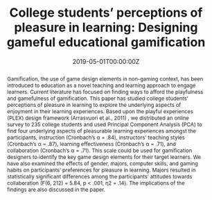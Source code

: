 ---
abstract: Gamification, the use of game design elements in non-gaming context, has been introduced to education as a novel teaching and learning approach to engage learners. Current literature has focused on finding ways to afford the playfulness and gamefulness of gamification. This paper has studied college students’ perceptions of pleasure in learning to explore the underlying aspects of enjoyment in their learning experiences. Based upon the playful experiences (PLEX) design framework (Arrasvuori et al., 2011) , we distributed an online survey to 235 college students and used Principal Component Analysis (PCA) to find four underlying aspects of pleasurable learning experiences amongst the participants, instruction (Cronbach’s α = .84), instructors’ teaching styles (Cronbach’s α = .87), learning effectiveness (Cronbach’s α = .71), and collaboration (Cronbach’s α = .71). This scale could be used for gamification designers to identify the key game design elements for their target learners. We have also examined the effects of gender, majors, computer skills, and gaming habits on participants’ preferences for pleasure in learning. Majors resulted in statistically significant differences among the participants’ attitudes towards collaboration (F(6, 212) = 5.84, p < .001, η2 = .14). The implications of the findings are also discussed in the paper.
authors:
- Gulinna A
- admin
date: "2019-05-01T00:00:00Z"
doi: ""
featured: false
projects: []
publication: "International Journal on E-Learning"
publication_short: ""
publication_types:
- "2"
publishDate: "2019-05-20T00:00:00Z"
tags:
- Gamification
- Pleasreable learning
- Instrument development
- Exploratory factor analysis
title: "College students’ perceptions of pleasure in learning: Designing gameful educational gamification"
---